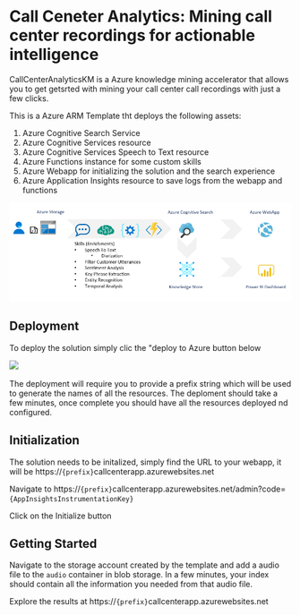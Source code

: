 # Call Ceneter Analytics: Mining call center recordings for actionable intelligence

CallCenterAnalyticsKM is a Azure knowledge mining accelerator that allows you to get getsrted with mining your call center call recordings with just a few clicks.

This is a Azure ARM Template tht deploys the following assets:

1. Azure Cognitive Search Service
2. Azure Cognitive Services resource
3. Azure Cognitive Services Speech to Text resource
4. Azure Functions instance for some custom skills
5. Azure Webapp for initializing the solution and the search experience
6. Azure Application Insights resource to save logs from the webapp and functions

![Architecture overview](overview.png)

## Deployment 
To deploy the solution simply clic the "deploy to Azure button below

<a class="button button--primary01" id="deploy-to-azure"  href="https://portal.azure.com/#create/Microsoft.Template/uri/https%3a%2f%2fraw.githubusercontent.com%2fvkurpad%2fCallCenterAnalyticsKM%2fmaster%2fARMTemplate%2fazuredeploy.json" target="_blank" data-event="area-resources-templates-clicked-deploytoazurecta" data-bi-id="area-resources-templates-clicked-deploytoazurecta" data-bi-area="content" data-template-name="CallCenterAnalytics"><img src="https://azuredeploy.net/deploybutton.png"/></a>

The deployment will require you to provide a prefix string which will be used to generate the names of all the resources.
The deploment should take a few minutes, once complete you should have all the resources deployed nd configured.

## Initialization
The solution needs to be initalized, simply find the URL to your webapp, it will be https://`{prefix}`callcenterapp.azurewebsites.net

Navigate to https://`{prefix}`callcenterapp.azurewebsites.net/admin?code=`{AppInsightsInstrumentationKey}`

Click on the Initialize button

## Getting Started

Navigate to the storage account created by the template and add a audio file to the `audio` container in blob storage. In a few minutes, your index should contain all the information you needed from that audio file.

Explore the results at https://`{prefix}`callcenterapp.azurewebsites.net
